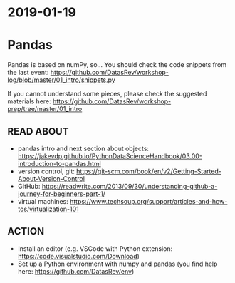 # 2019-01-19
# Pandas

Pandas is based on numPy, so...
You should check the code snippets from the last event:
https://github.com/DatasRev/workshop-log/blob/master/01_intro/snippets.py

If you cannot understand some pieces, please check the suggested materials here:
https://github.com/DatasRev/workshop-prep/tree/master/01_intro

## READ ABOUT
- pandas intro and next section about objects:
https://jakevdp.github.io/PythonDataScienceHandbook/03.00-introduction-to-pandas.html
- version control, git: https://git-scm.com/book/en/v2/Getting-Started-About-Version-Control
- GitHub: https://readwrite.com/2013/09/30/understanding-github-a-journey-for-beginners-part-1/
- virtual machines: https://www.techsoup.org/support/articles-and-how-tos/virtualization-101


## ACTION
- Install an editor (e.g. VSCode with Python extension: https://code.visualstudio.com/Download)
- Set up a Python environment with numpy and pandas (you find help here: https://github.com/DatasRev/env)
